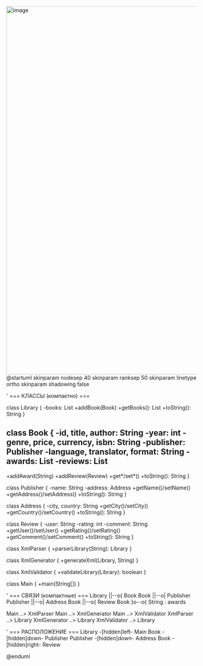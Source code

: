 <img width="807" height="974" alt="image" src="https://github.com/user-attachments/assets/a242214f-eae1-4083-8cf9-1e5a0e6cdb5d" />
@startuml
skinparam nodesep 40
skinparam ranksep 50
skinparam linetype ortho
skinparam shadowing false

' === КЛАССЫ (компактно) ===

class Library {
  -books: List<Book>
  +addBook(Book)
  +getBooks(): List<Book>
  +toString(): String
}

class Book {
  -id, title, author: String
  -year: int
  -genre, price, currency, isbn: String
  -publisher: Publisher
  -language, translator, format: String
  -awards: List<String>
  -reviews: List<Review>
  --
  +addAward(String)
  +addReview(Review)
  +get*/set*()
  +toString(): String
}

class Publisher {
  -name: String
  -address: Address
  +getName()/setName()
  +getAddress()/setAddress()
  +toString(): String
}

class Address {
  -city, country: String
  +getCity()/setCity()
  +getCountry()/setCountry()
  +toString(): String
}

class Review {
  -user: String
  -rating: int
  -comment: String
  +getUser()/setUser()
  +getRating()/setRating()
  +getComment()/setComment()
  +toString(): String
}

class XmlParser {
  +parserLibrary(String): Library
}

class XmlGenerator {
  +generateXml(Library, String)
}

class XmlValidator {
  +validateLibrary(Library): boolean
}

class Main {
  +main(String[])
}

' === СВЯЗИ (компактные) ===
Library ||--o{ Book
Book ||--o| Publisher
Publisher ||--o| Address
Book ||--o{ Review
Book }o--o{ String : awards

Main ..> XmlParser
Main ..> XmlGenerator
Main ..> XmlValidator
XmlParser ..> Library
XmlGenerator ..> Library
XmlValidator ..> Library

' === РАСПОЛОЖЕНИЕ ===
Library -[hidden]left- Main
Book -[hidden]down- Publisher
Publisher -[hidden]down- Address
Book -[hidden]right- Review

@enduml
